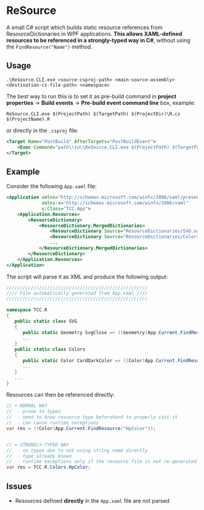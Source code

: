 # ReSource
A small C# script which builds static resource references from ResourceDictionaries in WPF applications. **This allows XAML-defined resources to be referenced in a strongly-typed way in C#**, without using the `FindResource("Name")` method.

## Usage
`
.\ReSource.CLI.exe <source-csproj-path> <main-source-assembly> <destination-cs-file-path> <namespace>
`

The best way to run this is to set it as pre-build command in **project properties** -> **Build events** -> **Pre-build event command line** box, example:
```
ReSource.CLI.exe $(ProjectPath) $(TargetPath) $(ProjectDir)\R.cs $(ProjectName).R
```

or directly in the `.csproj` file:

```xml
<Target Name="PostBuild" AfterTargets="PostBuildEvent">
    <Exec Command="path\\to\\ReSource.CLI.exe $(ProjectPath) $(TargetPath) $(ProjectDir)\\R.cs $(ProjectName).R" />
</Target>
```

## Example
Consider the following `App.xaml` file:
```xml
<Application xmlns="http://schemas.microsoft.com/winfx/2006/xaml/presentation"
             xmlns:x="http://schemas.microsoft.com/winfx/2006/xaml"
             x:Class="TCC.App">
    <Application.Resources>
        <ResourceDictionary>
            <ResourceDictionary.MergedDictionaries>
                <ResourceDictionary Source="ResourceDictionaries/SVG.xaml"/>
                <ResourceDictionary Source="ResourceDictionaries/Colors.xaml"/>
                ...
            </ResourceDictionary.MergedDictionaries>
        </ResourceDictionary>
    </Application.Resources>
</Application>
```
The script will parse it as XML and produce the following output:
```csharp
////////////////////////////////////////////////////
//// File automatically generated from App.xaml ////
////////////////////////////////////////////////////

namespace TCC.R
{
   public static class SVG
   {
      public static Geometry SvgClose => ((Geometry)App.Current.FindResource("SvgClose"));
      ...
   }
   public static class Colors
   {
      public static Color CardDarkColor => ((Color)App.Current.FindResource("CardDarkColor"));
      ...
   }
   ...
}
```

Resources can then be referenced directly:
```csharp
// + NORMAL WAY
//  - prone to typos
//  - need to know resource type beforehand to properly cast it
//  - can cause runtime exceptions
var res = ((Color)App.Current.FindResource("HpColor"));


// + STRONGLY-TYPED WAY
//  - no typos due to not using string name directly
//  - type already known
//  - runtime exceptions only if the resource file is not re-generated before build (which shouldn't happen)
var res = TCC.R.Colors.HpColor;

```

## Issues
- Resources defined **directly** in the `App.xaml` file are not parsed
